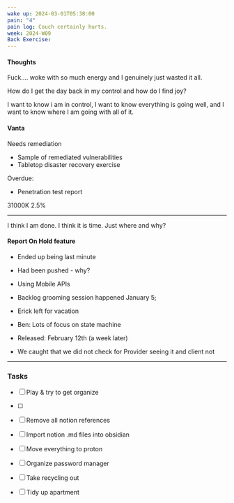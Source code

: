 ```yaml
---
wake up: 2024-03-01T05:38:00
pain: "4"
pain log: Couch certainly hurts.
week: 2024-W09
Back Exercise:
---
```

#### Thoughts

Fuck.... woke with so much energy and I genuinely just wasted it all.

How do I get the day back in my control and how do I find joy? 

I want to know i am in control, I want to know everything is going well, and I want to know where I am going with all of it.


#### Vanta

Needs remediation
- Sample of remediated vulnerabilities
- Tabletop disaster recovery exercise

Overdue:
- Penetration test report

31000K
2.5%

----


I think I am done. I think it is time. Just where and why?












#### Report On Hold feature

- Ended up being last minute
- Had been pushed - why?

- Using Mobile APIs


- Backlog grooming session happened January 5;
- Erick left for vacation

- Ben: Lots of focus on state machine
- Released: February 12th (a week later)

- We caught that we did not check for Provider seeing it and client not












-----
### Tasks 

- [ ] Play & try to get organize


- [ ] 





- [ ] Remove all notion references
- [ ] Import notion .md files into obsidian
- [ ] Move everything to proton
- [ ] Organize password manager
- [ ] Take recycling out
- [ ] Tidy up apartment
